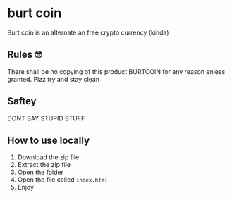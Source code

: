 # burt coin

Burt coin is an alternate an free crypto currency (kinda)

## Rules 🤓

There shall be no copying of this product BURTCOIN for any reason enless granted. Plzz try and stay clean

## Saftey 

DONT SAY STUPID STUFF

## How to use locally

1. Download the zip file
2. Extract the zip file
3. Open the folder
4. Open the file called `index.html`
5. Enjoy


